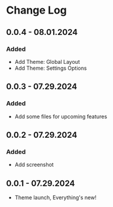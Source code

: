 # Change Log

## 0.0.4 - 08.01.2024

### Added
- Add Theme: Global Layout
- Add Theme: Settings Options

## 0.0.3 - 07.29.2024

### Added
- Add some files for upcoming features

## 0.0.2 - 07.29.2024

### Added
- Add screenshot

## 0.0.1 - 07.29.2024
- Theme launch, Everything's new!
